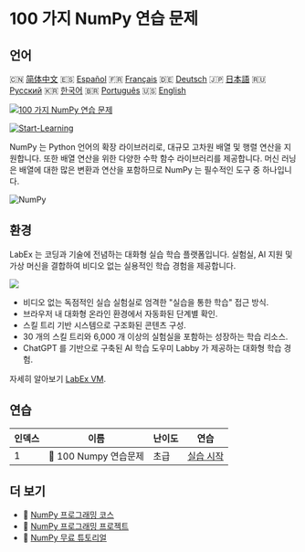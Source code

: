 # 100 가지 NumPy 연습 문제

## 언어

🇨🇳 [简体中文](README_zh.md) 🇪🇸 [Español](README_es.md) 🇫🇷 [Français](README_fr.md) 🇩🇪 [Deutsch](README_de.md) 🇯🇵 [日本語](README_ja.md) 🇷🇺 [Русский](README_ru.md) 🇰🇷 [한국어](README_ko.md) 🇧🇷 [Português](README_pt.md) 🇺🇸 [English](README.md) 

[![100 가지 NumPy 연습 문제](https://cover-creator.labex.io/100-numpy-exercises.png?lang=ko)](https://labex.io/ko/courses/100-numpy-exercises)

[![Start-Learning](https://img.shields.io/badge/Start-Learning-whitesmoke?style=for-the-badge)](https://labex.io/ko/courses/100-numpy-exercises)

NumPy 는 Python 언어의 확장 라이브러리로, 대규모 고차원 배열 및 행렬 연산을 지원합니다. 또한 배열 연산을 위한 다양한 수학 함수 라이브러리를 제공합니다. 머신 러닝은 배열에 대한 많은 변환과 연산을 포함하므로 NumPy 는 필수적인 도구 중 하나입니다.

![NumPy](https://img.shields.io/badge/NumPy-whitesmoke?style=for-the-badge&logo=numpy)


## 환경

LabEx 는 코딩과 기술에 전념하는 대화형 실습 학습 플랫폼입니다. 실험실, AI 지원 및 가상 머신을 결합하여 비디오 없는 실용적인 학습 경험을 제공합니다.

![](https://tutorial-screenshot.getvm.io/images/vm-1725247253.png)

- 비디오 없는 독점적인 실습 실험실로 엄격한 "실습을 통한 학습" 접근 방식.
- 브라우저 내 대화형 온라인 환경에서 자동화된 단계별 확인.
- 스킬 트리 기반 시스템으로 구조화된 콘텐츠 구성.
- 30 개의 스킬 트리와 6,000 개 이상의 실험실을 포함하는 성장하는 학습 리소스.
- ChatGPT 를 기반으로 구축된 AI 학습 도우미 Labby 가 제공하는 대화형 학습 경험.

자세히 알아보기 [LabEx VM](https://support.labex.io/using-labex/virtual-machine).

## 연습

|   인덱스 | 이름                  | 난이도   | 연습                                                                                       |
|----------|-----------------------|----------|--------------------------------------------------------------------------------------------|
|        1 | 📖 100 Numpy 연습문제 | 초급     | <a target='_blank' href='https://labex.io/ko/labs/100-numpy-exercises-20746'>실습 시작</a> |

## 더 보기

- 🔗 [NumPy 프로그래밍 코스](https://github.com/labex-labs/awesome-programming-courses)
- 🔗 [NumPy 프로그래밍 프로젝트](https://github.com/labex-labs/awesome-programming-projects)
- 🔗 [NumPy 무료 튜토리얼](https://github.com/labex-labs/numpy-free-tutorials)

